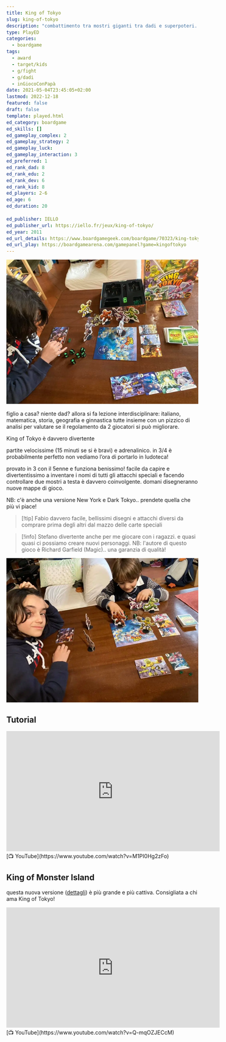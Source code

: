```yaml
---
title: King of Tokyo
slug: king-of-tokyo
description: "combattimento tra mostri giganti tra dadi e superpoteri. veloce e divertente"
type: PlayED
categories:
  - boardgame
tags:
  - award
  - target/kids
  - g/fight
  - g/dadi
  - inGiocoConPapà
date: 2021-05-04T23:45:05+02:00
lastmod: 2022-12-18
featured: false
draft: false
template: played.html
ed_category: boardgame
ed_skills: []
ed_gameplay_complex: 2
ed_gameplay_strategy: 2
ed_gameplay_luck: 
ed_gameplay_interaction: 3
ed_preferred: 1
ed_rank_dad: 8
ed_rank_edu: 2
ed_rank_dev: 6
ed_rank_kid: 8
ed_players: 2-6
ed_age: 6
ed_duration: 20

ed_publisher: IELLO
ed_publisher_url: https://iello.fr/jeux/king-of-tokyo/
ed_year: 2011
ed_url_details: https://www.boardgamegeek.com/boardgame/70323/king-tokyo
ed_url_play: https://boardgamearena.com/gamepanel?game=kingoftokyo
---
```


![](../../assets/img/played/boardgame/king-of-tokyo.webp)

figlio a casa? niente dad? allora si fa lezione interdisciplinare: italiano, matematica, storia, geografia e ginnastica tutte insieme con un pizzico di analisi per valutare se il regolamento da 2 giocatori si può migliorare.

King of Tokyo è davvero divertente

partite velocissime (15 minuti se si è bravi) e adrenalinico. in 3/4 è probabilmente perfetto non vediamo l’ora di portarlo in ludoteca!

provato in 3 con il 5enne e funziona benissimo! facile da capire e divertentissimo a inventare i nomi di tutti gli attacchi speciali e facendo controllare due mostri a testa è davvero coinvolgente. domani disegneranno nuove mappe di gioco.

NB: c'è anche una versione New York e Dark Tokyo.. prendete quella che più vi piace!

> [!tip] Fabio davvero facile, bellissimi disegni e attacchi diversi da comprare prima degli altri dal mazzo delle carte speciali

> [!info] Stefano divertente anche per me giocare con i ragazzi. e quasi quasi ci possiamo creare nuovi personaggi. NB: l'autore di questo gioco è Richard Garfield (Magic).. una garanzia di qualità!

![king-tokyo-featured](../../assets/img/played/boardgame-new/king-tokyo-featured.webp)

## Tutorial

<iframe width="560" height="315" src="https://www.youtube-nocookie.com/embed/M1PI0Hg2zFo?si=PTG-vlt5QMf3NDu6" title="YouTube video player" frameborder="0" allow="accelerometer; autoplay; clipboard-write; encrypted-media; gyroscope; picture-in-picture; web-share" allowfullscreen></iframe>
[📺 YouTube](https://www.youtube.com/watch?v=M1PI0Hg2zFo)

## King of Monster Island
questa nuova versione ([dettagli](https://boardgamegeek.com/boardgame/350755/king-monster-island)) è più grande e più cattiva. Consigliata a chi ama King of Tokyo!

<iframe width="560" height="315" src="https://www.youtube-nocookie.com/embed/Q-mqOZJECcM?si=u0CC0E9IjKhqIY14" title="YouTube video player" frameborder="0" allow="accelerometer; autoplay; clipboard-write; encrypted-media; gyroscope; picture-in-picture; web-share" allowfullscreen></iframe>
[📺 YouTube](https://www.youtube.com/watch?v=Q-mqOZJECcM)
